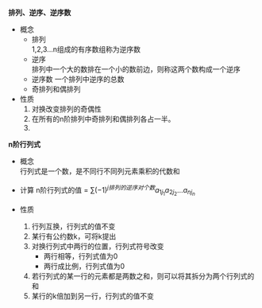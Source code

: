 

**排列、逆序、逆序数**
- 概念 
    - 排列  
    1,2,3...n组成的有序数组称为逆序数
    - 逆序  
    排列中一个大的数排在一个小的数前边，则称这两个数构成一个逆序
    - 逆序数
    一个排列中逆序的总数
    - 奇排列和偶排列
- 性质  
    1. 对换改变排列的奇偶性
    2. 在所有的n阶排列中奇排列和偶排列各占一半。
    3. 



**n阶行列式**  

- 概念  
行列式是一个数，是不同行不同列元素乘积的代数和
- 计算
n阶行列式的值 = $\sum(-1)^{j排列的逆序对个数}a_{1j_1}a_{2j_2}\dots a_{nj_n}$

- 性质  
  1. 行列互换，行列式的值不变
  2. 某行有公约数k，可将k提出
  3. 对换行列式中两行的位置，行列式符号改变 
      - 两行相等，行列式值为0
      - 两行成比例，行列式值为0   
  4. 若行列式的某一行的元素都是两数之和，则可以将其拆分为两个行列式的和
  5. 某行的k倍加到另一行，行列式的值不变